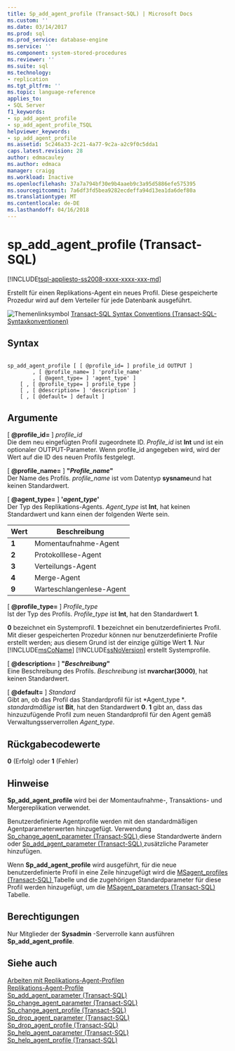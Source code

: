 ```yaml
---
title: Sp_add_agent_profile (Transact-SQL) | Microsoft Docs
ms.custom: ''
ms.date: 03/14/2017
ms.prod: sql
ms.prod_service: database-engine
ms.service: ''
ms.component: system-stored-procedures
ms.reviewer: ''
ms.suite: sql
ms.technology:
- replication
ms.tgt_pltfrm: ''
ms.topic: language-reference
applies_to:
- SQL Server
f1_keywords:
- sp_add_agent_profile
- sp_add_agent_profile_TSQL
helpviewer_keywords:
- sp_add_agent_profile
ms.assetid: 5c246a33-2c21-4a77-9c2a-a2c9f0c5dda1
caps.latest.revision: 28
author: edmacauley
ms.author: edmaca
manager: craigg
ms.workload: Inactive
ms.openlocfilehash: 37a7a794bf30e9b4aaeb9c3a95d5886efe575395
ms.sourcegitcommit: 7a6df3fd5bea9282ecdeffa94d13ea1da6def80a
ms.translationtype: MT
ms.contentlocale: de-DE
ms.lasthandoff: 04/16/2018
---
```

# <a name="spaddagentprofile-transact-sql"></a>sp_add_agent_profile (Transact-SQL)
[!INCLUDE[tsql-appliesto-ss2008-xxxx-xxxx-xxx-md](../../includes/tsql-appliesto-ss2008-xxxx-xxxx-xxx-md.md)]

  Erstellt für einen Replikations-Agent ein neues Profil. Diese gespeicherte Prozedur wird auf dem Verteiler für jede Datenbank ausgeführt.  
  
 ![Themenlinksymbol](../../database-engine/configure-windows/media/topic-link.gif "Topic link icon") [Transact-SQL Syntax Conventions (Transact-SQL-Syntaxkonventionen)](../../t-sql/language-elements/transact-sql-syntax-conventions-transact-sql.md)  
  
## <a name="syntax"></a>Syntax  
  
```  
  
sp_add_agent_profile [ [ @profile_id= ] profile_id OUTPUT ]  
        , [ @profile_name= ] 'profile_name'   
        , [ @agent_type= ] 'agent_type' ]   
    [ , [ @profile_type= ] profile_type ]  
    [ , [ @description= ] 'description' ]  
    [ , [ @default= ] default ]  
```  
  
## <a name="arguments"></a>Argumente  
 [ **@profile_id=** ] *profile_id*  
 Die dem neu eingefügten Profil zugeordnete ID. *Profile_id* ist **Int** und ist ein optionaler OUTPUT-Parameter. Wenn profile_id angegeben wird, wird der Wert auf die ID des neuen Profils festgelegt.  
  
 [  **@profile_name=** ] **"***Profile_name***"**  
 Der Name des Profils. *profile_name* ist vom Datentyp **sysname**und hat keinen Standardwert.  
  
 [ **@agent_type=** ] **'***agent_type***'**  
 Der Typ des Replikations-Agents. *Agent_type* ist **Int**, hat keinen Standardwert und kann einen der folgenden Werte sein.  
  
|Wert|Beschreibung|  
|-----------|-----------------|  
|**1**|Momentaufnahme-Agent|  
|**2**|Protokolllese-Agent|  
|**3**|Verteilungs-Agent|  
|**4**|Merge-Agent|  
|**9**|Warteschlangenlese-Agent|  
  
 [  **@profile_type=** ] *Profile_type*  
 Ist der Typ des Profils. *Profile_type* ist **Int**, hat den Standardwert **1**.  
  
 **0** bezeichnet ein Systemprofil. **1** bezeichnet ein benutzerdefiniertes Profil. Mit dieser gespeicherten Prozedur können nur benutzerdefinierte Profile erstellt werden; aus diesem Grund ist der einzige gültige Wert **1**. Nur [!INCLUDE[msCoName](../../includes/msconame-md.md)] [!INCLUDE[ssNoVersion](../../includes/ssnoversion-md.md)] erstellt Systemprofile.  
  
 [  **@description=** ] **"***Beschreibung***"**  
 Eine Beschreibung des Profils. *Beschreibung* ist **nvarchar(3000)**, hat keinen Standardwert.  
  
 [  **@default=** ] *Standard*  
 Gibt an, ob das Profil das Standardprofil für ist *Agent_type **.* *standardmäßige* ist **Bit**, hat den Standardwert **0**. **1** gibt an, dass das hinzuzufügende Profil zum neuen Standardprofil für den Agent gemäß Verwaltungsserverrollen *Agent_type*.  
  
## <a name="return-code-values"></a>Rückgabecodewerte  
 **0** (Erfolg) oder **1** (Fehler)  
  
## <a name="remarks"></a>Hinweise  
 **Sp_add_agent_profile** wird bei der Momentaufnahme-, Transaktions- und Mergereplikation verwendet.  
  
 Benutzerdefinierte Agentprofile werden mit den standardmäßigen Agentparameterwerten hinzugefügt. Verwendung [Sp_change_agent_parameter &#40;Transact-SQL&#41; ](../../relational-databases/system-stored-procedures/sp-change-agent-parameter-transact-sql.md) diese Standardwerte ändern oder [Sp_add_agent_parameter &#40;Transact-SQL&#41; ](../../relational-databases/system-stored-procedures/sp-add-agent-parameter-transact-sql.md) zusätzliche Parameter hinzufügen.  
  
 Wenn **Sp_add_agent_profile** wird ausgeführt, für die neue benutzerdefinierte Profil in eine Zeile hinzugefügt wird die [MSagent_profiles &#40;Transact-SQL&#41; ](../../relational-databases/system-tables/msagent-profiles-transact-sql.md) Tabelle und die zugehörigen Standardparameter für diese Profil werden hinzugefügt, um die [MSagent_parameters &#40;Transact-SQL&#41; ](../../relational-databases/system-tables/msagent-parameters-transact-sql.md) Tabelle.  
  
## <a name="permissions"></a>Berechtigungen  
 Nur Mitglieder der **Sysadmin** -Serverrolle kann ausführen **Sp_add_agent_profile**.  
  
## <a name="see-also"></a>Siehe auch  
 [Arbeiten mit Replikations-Agent-Profilen](../../relational-databases/replication/agents/work-with-replication-agent-profiles.md)   
 [Replikations-Agent-Profile](../../relational-databases/replication/agents/replication-agent-profiles.md)   
 [Sp_add_agent_parameter &#40;Transact-SQL&#41;](../../relational-databases/system-stored-procedures/sp-add-agent-parameter-transact-sql.md)   
 [Sp_change_agent_parameter &#40;Transact-SQL&#41;](../../relational-databases/system-stored-procedures/sp-change-agent-parameter-transact-sql.md)   
 [Sp_change_agent_profile &#40;Transact-SQL&#41;](../../relational-databases/system-stored-procedures/sp-change-agent-profile-transact-sql.md)   
 [Sp_drop_agent_parameter &#40;Transact-SQL&#41;](../../relational-databases/system-stored-procedures/sp-drop-agent-parameter-transact-sql.md)   
 [Sp_drop_agent_profile &#40;Transact-SQL&#41;](../../relational-databases/system-stored-procedures/sp-drop-agent-profile-transact-sql.md)   
 [Sp_help_agent_parameter &#40;Transact-SQL&#41;](../../relational-databases/system-stored-procedures/sp-help-agent-parameter-transact-sql.md)   
 [Sp_help_agent_profile &#40;Transact-SQL&#41;](../../relational-databases/system-stored-procedures/sp-help-agent-profile-transact-sql.md)  
  
  
